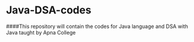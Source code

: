 # Java-DSA-codes
####This repository will contain the codes for Java language and DSA with Java taught by Apna College
